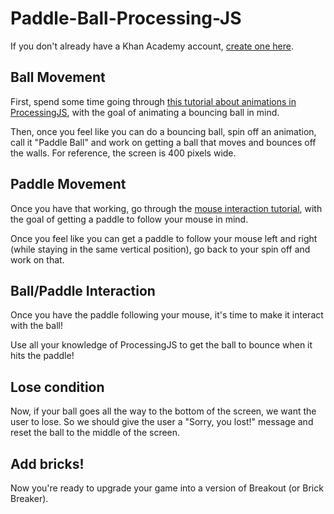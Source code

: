 # Paddle-Ball-Processing-JS

If you don't already have a Khan Academy account, [create one here](https://www.khanacademy.org/signup).

## Ball Movement
First, spend some time going through [this tutorial about animations in ProcessingJS](https://www.khanacademy.org/computing/computer-programming/programming/animation-basics/p/making-animations), with the goal of animating a bouncing ball in mind.

Then, once you feel like you can do a bouncing ball, spin off an animation, call it "Paddle Ball" and work on getting a ball that moves and bounces off the walls.  For reference, the screen is 400 pixels wide.

## Paddle Movement
Once you have that working, go through the [mouse interaction tutorial](https://www.khanacademy.org/computing/computer-programming/programming/interactive-programs/p/mouse-interaction), with the goal of getting a paddle to follow your mouse in mind.

Once you feel like you can get a paddle to follow your mouse left and right (while staying in the same vertical position), go back to your spin off and work on that.

## Ball/Paddle Interaction
Once you have the paddle following your mouse, it's time to make it interact with the ball!

Use all your knowledge of ProcessingJS to get the ball to bounce when it hits the paddle!

## Lose condition

Now, if your ball goes all the way to the bottom of the screen, we want the user to lose.  So we should give the user a "Sorry, you lost!" message and reset the ball to the middle of the screen.

## Add bricks!

Now you're ready to upgrade your game into a version of Breakout (or Brick Breaker).
